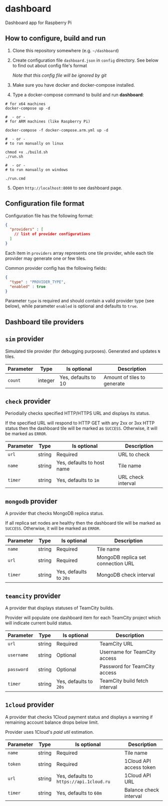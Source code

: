 dashboard
=========

Dashboard app for Raspberry Pi

How to configure, build and run
-------------------------------

1. Clone this repository somewhere (e.g. `~/dashboard`)
2. Create configuration file `dashboard.json` in `config` directory. See below to find out about config file's format

   *Note that this config file will be ignored by git*
3. Make sure you have docker and docker-compose installed.
4. Type a docker-compose command to build and run **dashboard**:
```shell
# for x64 machines
docker-compose up -d

#  - or -
# for ARM machines (like Raspberry Pi)

docker-compose -f docker-compose.arm.yml up -d

#  - or -
# to run manually on linux

chmod +x ./build.sh
./run.sh

#  - or -
# to run manually on windows

./run.cmd
```
5. Open `http://localhost:8000` to see dashboard page.

Configuration file format
-------------------------

Configuration file has the following format:

```json
{
  "providers" : [
    // list of provider configurations
  ]
}
```

Each item in `providers` array represents one tile provider, while each tile provider may generate one or few tiles.

Common provider config has the following fields:

```json
{
  "type" : "PROVIDER_TYPE",
  "enabled" : true
}
```

Parameter `type` is required and should contain a valid provider type (see below), while parameter `enabled` is optional and defaults to `true`.

Dashboard tile providers
------------------------


## `sim` provider

Simulated tile provider (for debugging purposes). Generated and updates `N` tiles.

| Parameter | Type    | Is optional         | Description                 |
|-----------|---------|---------------------|-----------------------------|
| `count`   | integer | Yes, defaults to 10 | Amount of tiles to generate |


## `check` provider

Periodially checks specified HTTP/HTTPS URL and displays its status.

If the specified URL will respond to HTTP GET with any 2xx or 3xx HTTP status then the dashboard tile will be marked as `SUCCESS`.
Otherwise, it will be marked as `ERROR`.

| Parameter | Type   | Is optional                | Description        |
|-----------|--------|----------------------------|--------------------|
| `url`     | string | Required                   | URL to check       |
| `name`    | string | Yes, defaults to host name | Tile name          |
| `timer`   | string | Yes, defaults to `1m`      | URL check interval |

## `mongodb` provider

A provider that checks MongoDB replica status.

If all replica set nodes are healthy then the dashboard tile will be marked as `SUCCESS`.
Otherwise, it will be marked as `ERROR`. 

| Parameter | Type   | Is optional            | Description                        |
|-----------|--------|------------------------|------------------------------------|
| `name`    | string | Required               | Tile name                          |
| `url`     | string | Required               | MongoDB replica set connection URL |
| `timer`   | string | Yes, defaults to `20s` | MongoDB check interval             |

## `teamcity` provider

A provider that displays statuses of TeamCity builds.

Provider will populate one dashboard item for each TeamCity project which will indicate current build status.

| Parameter  | Type   | Is optional            | Description                   |
|------------|--------|------------------------|-------------------------------|
| `url`      | string | Required               | TeamCity URL                  |
| `username` | string | Optional               | Username for TeamCity access  |
| `password` | string | Optional               | Password for TeamCity access  |
| `timer`    | string | Yes, defaults to `20s` | TeamCity build fetch interval |


## `1cloud` provider

A provider that checks 1Cloud payment status and displays a warning if remaining account balance drops below limit.

Provider uses 1Cloud's *paid util* estimation.

| Parameter | Type   | Is optional                              | Description             |
|-----------|--------|------------------------------------------|-------------------------|
| `name`    | string | Required                                 | Tile name               |
| `token`   | string | Required                                 | 1Cloud API access token |
| `url`     | string | Yes, defaults to `https://api.1cloud.ru` | 1Cloud API URL          |
| `timer`   | string | Yes, defaults to `60m`                   | Balance check interval  |
